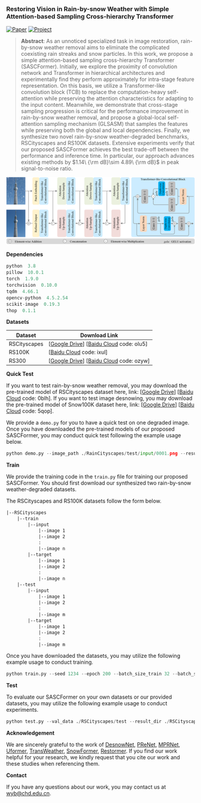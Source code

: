 ### Restoring Vision in Rain-by-snow Weather with Simple Attention-based Sampling Cross-hierarchy Transformer

[![Paper](https://img.shields.io/badge/Paper-arXiV-blue)](https://arxiv.org/abs/2304.02860)   [![Project](https://img.shields.io/badge/Project-GitHub-gold)](https://github.com/chdwyb/SASCFormer)

> **Abstract**: As an unnoticed specialized task in image restoration, rain-by-snow weather removal aims to eliminate the complicated coexisting rain streaks and snow particles. In this work, we propose a simple attention-based sampling cross-hierarchy Transformer (SASCFormer). Initially, we explore the proximity of convolution network and Transformer in hierarchical architectures and experimentally find they perform approximately for intra-stage feature representation. On this basis, we utilize a Transformer-like convolution block (TCB) to replace the computation-heavy self-attention while preserving the attention characteristics for adapting to the input content. Meanwhile, we demonstrate that cross-stage sampling progression is critical for the performance improvement in rain-by-snow weather removal, and propose a global-local self-attention sampling mechanism (GLSASM) that samples the features while preserving both the global and local dependencies.  Finally, we synthesize two novel rain-by-snow weather-degraded benchmarks, RSCityscapes and RS100K datasets.
> Extensive experiments verify that our proposed SASCFormer achieves the best trade-off between the performance and inference time. In particular, our approach advances existing methods by $1.14\ {\rm dB}\sim 4.89\ {\rm dB}$ in peak signal-to-noise ratio.

![SASCFormer](./images/SASCFormer.png)

**Dependencies**

```python
python  3.8
pillow  10.0.1
torch  1.9.0
torchvision  0.10.0
tqdm  4.66.1
opencv-python  4.5.2.54
scikit-image  0.19.3
thop  0.1.1
```

**Datasets**

| Dataset      | Download Link                                                |
|--------------| ------------------------------------------------------------ |
| RSCityscapes | [[Google Drive](https://drive.google.com/file/d/1OnpsBl7-6hH6AjZPcKvuBj4qC7KvgkIy/view?usp=sharing)]     [[Baidu Cloud](https://pan.baidu.com/s/1Vh3PRk7igaWsJjEg1ZamaQ) code: olu5] |
| RS100K       | [[Baidu Cloud](https://pan.baidu.com/s/1h74tJy5VBZaAN6whGVQIhA?) code: ixul] |
| RS300        | [[Google Drive](https://drive.google.com/file/d/12hMgdTLPRCc6X_GETtTQP0rnqM5Y9Tn8/view?usp=sharing)]     [[Baidu Cloud](https://pan.baidu.com/s/11Q8iAg2yQ32PEJX-u3iphw?pwd=ozyw) code: ozyw] |

**Quick Test**

If you want to test rain-by-snow weather removal, you may download the pre-trained model of RSCityscapes dataset here, link: [[Google Drive](https://drive.google.com/file/d/1TQ0axqqWvCjKHDIRXu6LAiz55ZDxB7Wa/view?usp=sharing)] [[Baidu Cloud](https://pan.baidu.com/s/1TkK0IWdUAPuB1HZ802BxWw?pwd=0blh) code: 0blh]. If you want to test image desnowing, you may download the pre-trained model of Snow100K dataset here, link: [[Google Drive](https://drive.google.com/file/d/17fG4-P09ltIYroxKz6-Fo1wZXY5las5h/view?usp=sharing)] [[Baidu Cloud](https://pan.baidu.com/s/1C9_mxgvcwEeR9AIIDX1iUw?pwd=5qop) code: 5qop]. 

We provide a `demo.py` for you to have a quick test on one degraded image. Once you have downloaded the pre-trained models of our proposed SASCFormer, you may conduct quick test following the example usage below.

```python
python demo.py --image_path ./RainCityscapes/test/input/0001.png --result_path ./RSCityscapes/test/result/0001.png --resume_state ./models/RSCityscapes.pth --pad_factor 16 --result_save True --cuda True --num_works 4
```

**Train**

We provide the training code in the `train.py` file for training our proposed SASCFormer. You should first download our synthesized two rain-by-snow weather-degraded datasets.

The RSCityscapes and RS100K datasets follow the form below.

```
|--RSCityscapes
    |--train
        |--input  
            |--image 1
            |--image 2
            : 
            |--image n
        |--target  
            |--image 1
            |--image 2
            :
            |--image n
    |--test 
        |--input  
            |--image 1
            |--image 2
            :  
            |--image m
        |--target  
            |--image 1
            |--image 2
            : 
            |--image m
```

Once you have downloaded the datasets, you may utilize the following example usage to conduct training.

```python
python train.py --seed 1234 --epoch 200 --batch_size_train 32 --batch_size_val 32 --patch_size_train 256 --patch_size_val 256 --lr 2e-4 --lr_min 1e-7 --train_data ./RSCityscapes/train --val_data ./RSCityscapes/val --resume_state ./model_resume.pth --save_state ./model_best.pth --cuda True --val_frequency 3 --loss_weight 0.04 --autocast True --num_works 4
```

**Test**

To evaluate our SASCFormer on your own datasets or our provided datasets, you may utilize the following example usage to conduct experiments.

```python
python test.py --val_data ./RSCityscapes/test --result_dir ./RSCityscapes/test/result/ --resume_state ./models/RSCityscapes.pth --pad_factor 16 --result_save True --cuda True --only_last True --num_works 4
```

**Acknowledgement**

We are sincerely grateful to the work of [DesnowNet](https://github.com/linYDTHU/DesnowNet_Context-Aware_Deep_Network_for_Snow_Removal), [PReNet](https://github.com/csdwren/PReNet), [MPRNet](https://github.com/swz30/MPRNet), [Uformer](https://github.com/ZhendongWang6/Uformer), [TransWeather](https://github.com/jeya-maria-jose/TransWeather), [SnowFormer](https://github.com/Ephemeral182/SnowFormer), [Restormer](https://github.com/swz30/Restormer). If you find our work helpful for your research, we kindly request that you cite our work and these studies when referencing them.

**Contact**

If you have any questions about our work, you may contact us at wyb@chd.edu.cn.

